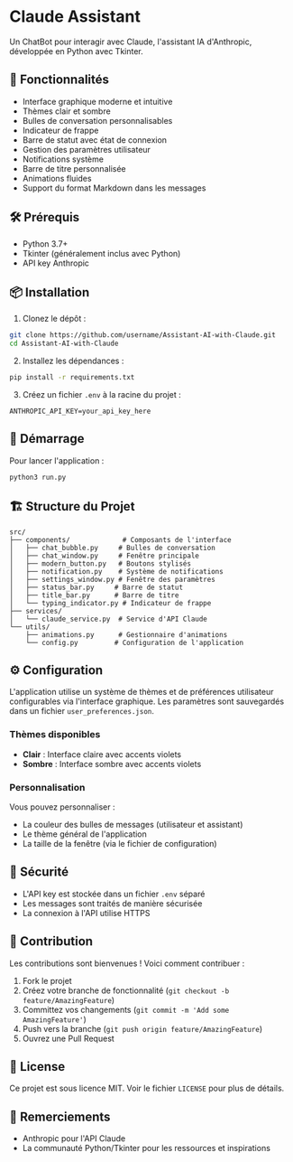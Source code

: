 # Claude Assistant

Un ChatBot pour interagir avec Claude, l'assistant IA d'Anthropic, développée en Python avec Tkinter.

## 🌟 Fonctionnalités

- Interface graphique moderne et intuitive
- Thèmes clair et sombre
- Bulles de conversation personnalisables
- Indicateur de frappe
- Barre de statut avec état de connexion
- Gestion des paramètres utilisateur
- Notifications système
- Barre de titre personnalisée
- Animations fluides
- Support du format Markdown dans les messages

## 🛠 Prérequis

- Python 3.7+
- Tkinter (généralement inclus avec Python)
- API key Anthropic

## 📦 Installation

1. Clonez le dépôt :
```bash
git clone https://github.com/username/Assistant-AI-with-Claude.git
cd Assistant-AI-with-Claude
```

2. Installez les dépendances :
```bash
pip install -r requirements.txt
```

3. Créez un fichier `.env` à la racine du projet :
```env
ANTHROPIC_API_KEY=your_api_key_here
```

## 🚀 Démarrage

Pour lancer l'application :

```bash
python3 run.py
```

## 🏗 Structure du Projet

```
src/
├── components/             # Composants de l'interface
│   ├── chat_bubble.py     # Bulles de conversation
│   ├── chat_window.py     # Fenêtre principale
│   ├── modern_button.py   # Boutons stylisés
│   ├── notification.py    # Système de notifications
│   ├── settings_window.py # Fenêtre des paramètres
│   ├── status_bar.py     # Barre de statut
│   ├── title_bar.py      # Barre de titre
│   └── typing_indicator.py # Indicateur de frappe
├── services/
│   └── claude_service.py  # Service d'API Claude
└── utils/
    ├── animations.py      # Gestionnaire d'animations
    └── config.py         # Configuration de l'application
```

## ⚙️ Configuration

L'application utilise un système de thèmes et de préférences utilisateur configurables via l'interface graphique. Les paramètres sont sauvegardés dans un fichier `user_preferences.json`.

### Thèmes disponibles

- **Clair** : Interface claire avec accents violets
- **Sombre** : Interface sombre avec accents violets

### Personnalisation

Vous pouvez personnaliser :
- La couleur des bulles de messages (utilisateur et assistant)
- Le thème général de l'application
- La taille de la fenêtre (via le fichier de configuration)

## 🔐 Sécurité

- L'API key est stockée dans un fichier `.env` séparé
- Les messages sont traités de manière sécurisée
- La connexion à l'API utilise HTTPS

## 🤝 Contribution

Les contributions sont bienvenues ! Voici comment contribuer :

1. Fork le projet
2. Créez votre branche de fonctionnalité (`git checkout -b feature/AmazingFeature`)
3. Committez vos changements (`git commit -m 'Add some AmazingFeature'`)
4. Push vers la branche (`git push origin feature/AmazingFeature`)
5. Ouvrez une Pull Request

## 📄 License

Ce projet est sous licence MIT. Voir le fichier `LICENSE` pour plus de détails.

## 🙏 Remerciements

- Anthropic pour l'API Claude
- La communauté Python/Tkinter pour les ressources et inspirations
